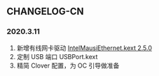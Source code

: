 ## CHANGELOG-CN

### 2020.3.11

1. 新增有线网卡驱动 [IntelMausiEthernet.kext 2.5.0](https://github.com/acidanthera/IntelMausi)
2. 定制 USB 端口 USBPort.kext
3. 精简 Clover 配置，为 OC 引导做准备

